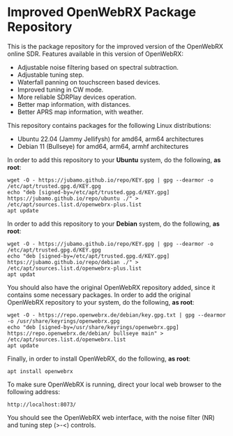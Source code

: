 # Improved OpenWebRX Package Repository
This is the package repository for the improved version of the OpenWebRX online SDR. Features available in this version of OpenWebRX:
* Adjustable noise filtering based on spectral subtraction.
* Adjustable tuning step.
* Waterfall panning on touchscreen based devices.
* Improved tuning in CW mode.
* More reliable SDRPlay devices operation.
* Better map information, with distances.
* Better APRS map information, with weather.

This repository contains packages for the following Linux distributions:
* Ubuntu 22.04 (Jammy Jellifysh) for amd64, arm64 architectures
* Debian 11 (Bullseye) for amd64, arm64, armhf architectures

In order to add this repository to your **Ubuntu** system, do the following, **as root**:

    wget -O - https://jubamo.github.io/repo/KEY.gpg | gpg --dearmor -o /etc/apt/trusted.gpg.d/KEY.gpg
    echo "deb [signed-by=/etc/apt/trusted.gpg.d/KEY.gpg] https://jubamo.github.io/repo/ubuntu ./" > /etc/apt/sources.list.d/openwebrx-plus.list
    apt update

In order to add this repository to your **Debian** system, do the following, **as root**:

    wget -O - https://jubamo.github.io/repo/KEY.gpg | gpg --dearmor -o /etc/apt/trusted.gpg.d/KEY.gpg
    echo "deb [signed-by=/etc/apt/trusted.gpg.d/KEY.gpg] https://jubamo.github.io/repo/debian ./" > /etc/apt/sources.list.d/openwebrx-plus.list
    apt updat

You should also have the original OpenWebRX repository added, since it contains some necessary packages. In order to add the original OpenWebRX repository to your system, do the following, **as root**:

    wget -O - https://repo.openwebrx.de/debian/key.gpg.txt | gpg --dearmor -o /usr/share/keyrings/openwebrx.gpg
    echo "deb [signed-by=/usr/share/keyrings/openwebrx.gpg] https://repo.openwebrx.de/debian/ bullseye main" > /etc/apt/sources.list.d/openwebrx.list
    apt update

Finally, in order to install OpenWebRX, do the following, **as root**:

    apt install openwebrx

To make sure OpenWebRX is running, direct your local web browser to the following address:

    http://localhost:8073/
    
You should see the OpenWebRX web interface, with the noise filter (NR) and tuning step (>-<) controls.
